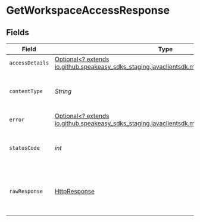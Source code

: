 # GetWorkspaceAccessResponse


## Fields

| Field                                                                                                                                  | Type                                                                                                                                   | Required                                                                                                                               | Description                                                                                                                            |
| -------------------------------------------------------------------------------------------------------------------------------------- | -------------------------------------------------------------------------------------------------------------------------------------- | -------------------------------------------------------------------------------------------------------------------------------------- | -------------------------------------------------------------------------------------------------------------------------------------- |
| `accessDetails`                                                                                                                        | [Optional<? extends io.github.speakeasy_sdks_staging.javaclientsdk.models.shared.AccessDetails>](../../models/shared/AccessDetails.md) | :heavy_minus_sign:                                                                                                                     | OK                                                                                                                                     |
| `contentType`                                                                                                                          | *String*                                                                                                                               | :heavy_check_mark:                                                                                                                     | HTTP response content type for this operation                                                                                          |
| `error`                                                                                                                                | [Optional<? extends io.github.speakeasy_sdks_staging.javaclientsdk.models.shared.Error>](../../models/shared/Error.md)                 | :heavy_minus_sign:                                                                                                                     | N/A                                                                                                                                    |
| `statusCode`                                                                                                                           | *int*                                                                                                                                  | :heavy_check_mark:                                                                                                                     | HTTP response status code for this operation                                                                                           |
| `rawResponse`                                                                                                                          | [HttpResponse<InputStream>](https://docs.oracle.com/en/java/javase/11/docs/api/java.net.http/java/net/http/HttpResponse.html)          | :heavy_check_mark:                                                                                                                     | Raw HTTP response; suitable for custom response parsing                                                                                |